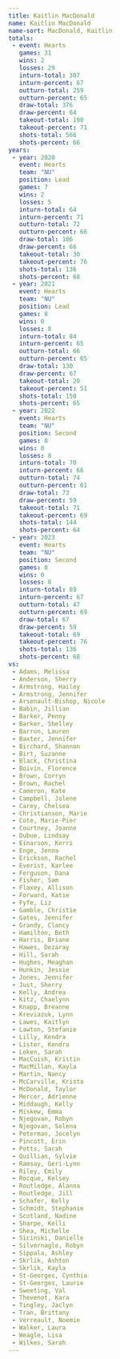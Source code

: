 ```yaml
---
title: Kaitlin MacDonald
name: Kaitlin MacDonald
name-sort: MacDonald, Kaitlin
totals:
 - event: Hearts
   games: 31
   wins: 2
   losses: 29
   inturn-total: 307
   inturn-percent: 67
   outturn-total: 259
   outturn-percent: 65
   draw-total: 376
   draw-percent: 64
   takeout-total: 190
   takeout-percent: 71
   shots-total: 566
   shots-percent: 66
years:
 - year: 2020
   event: Hearts
   team: "NU"
   position: Lead
   games: 7
   wins: 2
   losses: 5
   inturn-total: 64
   inturn-percent: 71
   outturn-total: 72
   outturn-percent: 66
   draw-total: 106
   draw-percent: 66
   takeout-total: 30
   takeout-percent: 76
   shots-total: 136
   shots-percent: 68
 - year: 2021
   event: Hearts
   team: "NU"
   position: Lead
   games: 8
   wins: 0
   losses: 8
   inturn-total: 84
   inturn-percent: 65
   outturn-total: 66
   outturn-percent: 65
   draw-total: 130
   draw-percent: 67
   takeout-total: 20
   takeout-percent: 51
   shots-total: 150
   shots-percent: 65
 - year: 2022
   event: Hearts
   team: "NU"
   position: Second
   games: 8
   wins: 0
   losses: 8
   inturn-total: 70
   inturn-percent: 66
   outturn-total: 74
   outturn-percent: 61
   draw-total: 73
   draw-percent: 59
   takeout-total: 71
   takeout-percent: 69
   shots-total: 144
   shots-percent: 64
 - year: 2023
   event: Hearts
   team: "NU"
   position: Second
   games: 8
   wins: 0
   losses: 8
   inturn-total: 89
   inturn-percent: 67
   outturn-total: 47
   outturn-percent: 69
   draw-total: 67
   draw-percent: 59
   takeout-total: 69
   takeout-percent: 76
   shots-total: 136
   shots-percent: 68
vs:
 - Adams, Melissa
 - Anderson, Sherry
 - Armstrong, Hailey
 - Armstrong, Jennifer
 - Arsenault-Bishop, Nicole
 - Babin, Jillian
 - Barker, Penny
 - Barker, Shelley
 - Barron, Lauren
 - Baxter, Jennifer
 - Birchard, Shannon
 - Birt, Suzanne
 - Black, Christina
 - Boivin, Florence
 - Brown, Corryn
 - Brown, Rachel
 - Cameron, Kate
 - Campbell, Jolene
 - Carey, Chelsea
 - Christianson, Marie
 - Cote, Marie-Pier
 - Courtney, Joanne
 - Dubue, Lindsay
 - Einarson, Kerri
 - Enge, Jenna
 - Erickson, Rachel
 - Everist, Karlee
 - Ferguson, Dana
 - Fisher, Sam
 - Flaxey, Allison
 - Forward, Katie
 - Fyfe, Liz
 - Gamble, Christie
 - Gates, Jennifer
 - Grandy, Clancy
 - Hamilton, Beth
 - Harris, Briane
 - Hawes, Dezaray
 - Hill, Sarah
 - Hughes, Meaghan
 - Hunkin, Jessie
 - Jones, Jennifer
 - Just, Sherry
 - Kelly, Andrea
 - Kitz, Chaelynn
 - Knapp, Breanne
 - Kreviazuk, Lynn
 - Lawes, Kaitlyn
 - Lawton, Stefanie
 - Lilly, Kendra
 - Lister, Kendra
 - Loken, Sarah
 - MacCuish, Kristin
 - MacMillan, Kayla
 - Martin, Nancy
 - McCarville, Krista
 - McDonald, Taylor
 - Mercer, Adrienne
 - Middaugh, Kelly
 - Miskew, Emma
 - Njegovan, Robyn
 - Njegovan, Selena
 - Peterman, Jocelyn
 - Pincott, Erin
 - Potts, Sarah
 - Quillian, Sylvie
 - Ramsay, Geri-Lynn
 - Riley, Emily
 - Rocque, Kelsey
 - Routledge, Alanna
 - Routledge, Jill
 - Schafer, Kelly
 - Schmidt, Stephanie
 - Scotland, Nadine
 - Sharpe, Kelli
 - Shea, Michelle
 - Sicinski, Danielle
 - Silvernagle, Robyn
 - Sippala, Ashley
 - Skrlik, Ashton
 - Skrlik, Kayla
 - St-Georges, Cynthia
 - St-Georges, Laurie
 - Sweeting, Val
 - Thevenot, Kara
 - Tingley, Jaclyn
 - Tran, Brittany
 - Verreault, Noemie
 - Walker, Laura
 - Weagle, Lisa
 - Wilkes, Sarah
---
```

